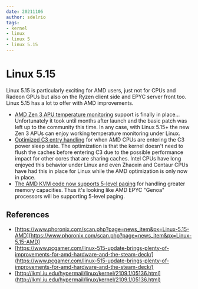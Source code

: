 ```yaml
---
date: 20211106
author: sdelrio
tags:
- kernel
- linux
- linux 5
- linux 5.15
---
```


# Linux 5.15

Linux 5.15 is particularly exciting for AMD users, just not for CPUs and Radeon GPUs but also on the Ryzen client side and EPYC server front too. Linux 5.15 has a lot to offer with AMD improvements.

* [AMD Zen 3 APU temperature monitoring](https://www.phoronix.com/scan.php?page=news_item&px=AMD-Zen-3-APU-Temp-hwmon) support is finally in place... Unfortunately it took until months after launch and the basic patch was left up to the community this time. In any case, with Linux 5.15+ the new Zen 3 APUs can enjoy working temperature monitoring under Linux. 
* [Optimized C3 entry handling](https://www.phoronix.com/scan.php?page=news_item&px=AMD-C3-Optimize-Linux-5.15) for when AMD CPUs are entering the C3 power sleep state. The optimization is that the kernel doesn't need to flush the caches before entering C3 due to the possible performance impact for other cores that are sharing caches. Intel CPUs have long enjoyed this behavior under Linux and even Zhaoxin and Centaur CPUs have had this in place for Linux while the AMD optimization is only now in place.
* [The AMD KVM code now supports 5-level paging](https://www.phoronix.com/scan.php?page=news_item&px=Linux-5.15-KVM) for handling greater memory capacities. Thus it's looking like AMD EPYC "Genoa" processors will be supporting 5-level paging. 

## References

* [https://www.phoronix.com/scan.php?page=news_item&px=Linux-5.15-AMD](https://www.phoronix.com/scan.php?page=news_item&px=Linux-5.15-AMD)
* [https://www.pcgamer.com/linux-515-update-brings-plenty-of-improvements-for-amd-hardware-and-the-steam-deck/](https://www.pcgamer.com/linux-515-update-brings-plenty-of-improvements-for-amd-hardware-and-the-steam-deck/)
* [http://lkml.iu.edu/hypermail/linux/kernel/2109.1/05136.html](http://lkml.iu.edu/hypermail/linux/kernel/2109.1/05136.html)
